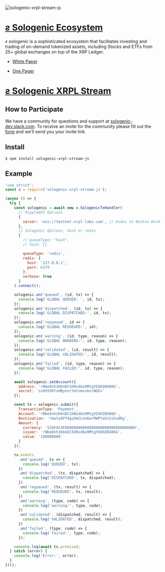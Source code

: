 
![sologenic-xrpl-stream-js](https://www.sologenic.com/images/solo_logo.png)

# [&#x1a8; Sologenic Ecosystem](https://www.sologenic.com)

*&#x1a8;* _sologenic_ is a sophisticated ecosystem that facilitates investing and trading of on-demand tokenized assets, including Stocks and ETFs from 25+ global exchanges on top of the XRP Ledger.

* [White Paper](https://www.sologenic.com/downloads/sologenic-whitepaper.pdf)

* [One Pager](https://www.sologenic.com/downloads/sologenic-onepage.pdf)

# [&#x1a8; Sologenic XRPL Stream](https://github.com/sologenic/sologenic-xrpl-stream-js)

## How to Participate

We have a community for questions and support at [sologenic-dev.slack.com](https://sologenic-dev.slack.com).  To receive an invite for the community please fill out the [form](https://docs.google.com/forms/d/e/1FAIpQLSdcpIL-u2FsqBZj0ikG7UyJe3l9If7sVr7MdTpVnINQJJbsQg/viewform) and we'll send you your invite link.

## Install

```
$ npm install sologenic-xrpl-stream-js
```

## Example

```js
'use strict';
const ƨ = require('sologenic-xrpl-stream-js');

(async () => {
  try {
    const sologenic = await new ƨ.SologenicTxHandler(
      // RippleAPI Options
      {
        server: 'wss://testnet.xrpl-labs.com', // Kudos to Wietse Wind
      },
      // Sologenic Options, hash or redis
      {
        // queueType: "hash",
        // hash: {}

        queueType: 'redis',
        redis: {
          host: '127.0.0.1',
          port: 6379
        },
        verbose: true
      }
    ).connect();

    sologenic.on('queued', (id, tx) => {
      console.log('GLOBAL QUEUED: ', id, tx);
    });
    sologenic.on('dispatched', (id, tx) => {
      console.log('GLOBAL DISPATCHED:', id, tx);
    });
    sologenic.on('requeued', id => {
      console.log('GLOBAL REQUEUED:', id);
    });
    sologenic.on('warning', (id, type, reason) => {
      console.log('GLOBAL WARNING:', id, type, reason);
    });
    sologenic.on('validated', (id, result) => {
      console.log('GLOBAL VALIDATED:', id, result);
    });
    sologenic.on('failed', (id, type, reason) => {
      console.log('GLOBAL FAILED:', id, type, reason);
    });

    await sologenic.setAccount({
      address: 'rNbe8nh1K6nDC5XNsdAzHMtgYDXHZB486G',
      secret: 'ssH5SSKYvHBynnrYoCnmvsbxrNGEv'
    });

    const tx = sologenic.submit({
      TransactionType: 'Payment',
      Account: 'rNbe8nh1K6nDC5XNsdAzHMtgYDXHZB486G',
      Destination: 'rUwty6Pf4gzUmCLVuKwrRWPYaUiUiku8Rg',
      Amount: {
        currency: '534F4C4F00000000000000000000000000000000',
        issuer: 'rNbe8nh1K6nDC5XNsdAzHMtgYDXHZB486G',
        value: '100000000'
      }
    });

    tx.events
      .on('queued', tx => {
        console.log('QUEUED', tx);
      })
      .on('dispatched', (tx, dispatched) => {
        console.log('DISPATCHED', tx, dispatched);
      })
      .on('requeued', (tx, result) => {
        console.log('REQUEUED', tx, result);
      })
      .on('warning', (type, code) => {
        console.log('warning:', type, code);
      })
      .on('validated', (dispatched, result) => {
        console.log('VALIDATED', dispatched, result);
      })
      .on('failed', (type, code) => {
        console.log('failed:', type, code);
      });

    console.log(await tx.promise);
  } catch (error) {
    console.log('Error:', error);
  }
})();
```
